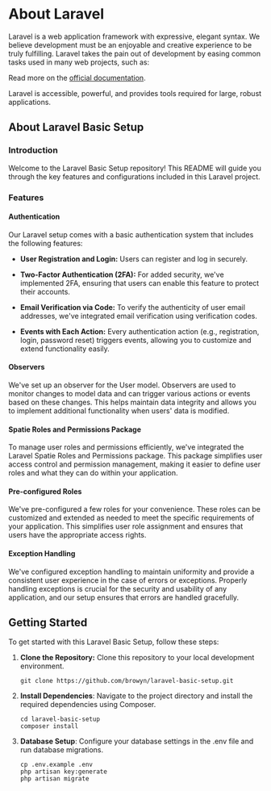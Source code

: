 # About Laravel

Laravel is a web application framework with expressive, elegant syntax. We believe development must be an enjoyable and creative experience to be truly fulfilling. Laravel takes the pain out of development by easing common tasks used in many web projects, such as:

Read more on the [official documentation](https://laravel.com/docs/).

Laravel is accessible, powerful, and provides tools required for large, robust applications.

## About Laravel Basic Setup

### Introduction

Welcome to the Laravel Basic Setup repository! This README will guide you through the key features and configurations included in this Laravel project.

### Features

#### Authentication

Our Laravel setup comes with a basic authentication system that includes the following features:

- **User Registration and Login:** Users can register and log in securely.

- **Two-Factor Authentication (2FA):** For added security, we've implemented 2FA, ensuring that users can enable this feature to protect their accounts.

- **Email Verification via Code:** To verify the authenticity of user email addresses, we've integrated email verification using verification codes.

- **Events with Each Action:** Every authentication action (e.g., registration, login, password reset) triggers events, allowing you to customize and extend functionality easily.

#### Observers

We've set up an observer for the User model. Observers are used to monitor changes to model data and can trigger various actions or events based on these changes. This helps maintain data integrity and allows you to implement additional functionality when users' data is modified.

#### Spatie Roles and Permissions Package

To manage user roles and permissions efficiently, we've integrated the Laravel Spatie Roles and Permissions package. This package simplifies user access control and permission management, making it easier to define user roles and what they can do within your application.

#### Pre-configured Roles

We've pre-configured a few roles for your convenience. These roles can be customized and extended as needed to meet the specific requirements of your application. This simplifies user role assignment and ensures that users have the appropriate access rights.

#### Exception Handling

We've configured exception handling to maintain uniformity and provide a consistent user experience in the case of errors or exceptions. Properly handling exceptions is crucial for the security and usability of any application, and our setup ensures that errors are handled gracefully.

## Getting Started

To get started with this Laravel Basic Setup, follow these steps:

1. **Clone the Repository:** Clone this repository to your local development environment.

   ```
   git clone https://github.com/browyn/laravel-basic-setup.git

   ```
2. **Install Dependencies**: Navigate to the project directory and install the required dependencies using Composer.

    ```
    cd laravel-basic-setup
    composer install

    ```

3. **Database Setup**: Configure your database settings in the .env file and run database migrations.

    ```
    cp .env.example .env
    php artisan key:generate
    php artisan migrate

    ```



